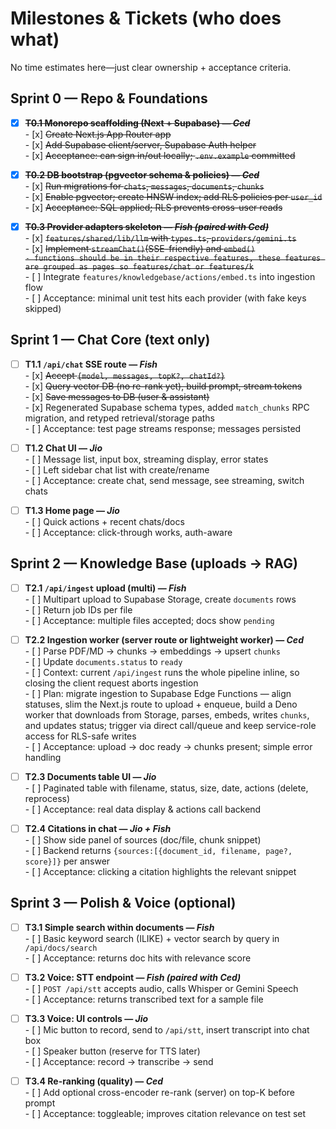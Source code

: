 # **Milestones & Tickets (who does what)**

No time estimates here—just clear ownership \+ acceptance criteria.

## **Sprint 0 — Repo & Foundations**

- [x] ~~**T0.1 Monorepo scaffolding (Next \+ Supabase) — _Ced_**~~  
       - [x] ~~Create Next.js App Router app~~  
       - [x] ~~Add Supabase client/server, Supabase Auth helper~~  
       - [x] ~~Acceptance: can sign in/out locally; `.env.example` committed~~

- [x] ~~**T0.2 DB bootstrap (pgvector schema & policies) — _Ced_**~~  
       - [x] ~~Run migrations for `chats`, `messages`, `documents`, `chunks`~~  
       - [x] ~~Enable pgvector; create HNSW index; add RLS policies per `user_id`~~  
       - [x] ~~Acceptance: SQL applied; RLS prevents cross-user reads~~

- [x] ~~**T0.3 Provider adapters skeleton — _Fish (paired with Ced)_**~~  
       - [x] ~~`features/shared/lib/llm` with `types.ts`, `providers/gemini.ts`~~  
       - [x] ~~Implement `streamChat()`(SSE-friendly) and `embed()`~~  
       ~~`- functions should be in their respective features, these features are grouped as pages so features/chat or features/k`~~  
       - [ ] Integrate `features/knowledgebase/actions/embed.ts` into ingestion flow  
       - [ ] Acceptance: minimal unit test hits each provider (with fake keys skipped)

##

## **Sprint 1 — Chat Core (text only)**

- [ ] **T1.1 `/api/chat` SSE route — _Fish_**  
       - [x] ~~Accept `{model, messages, topK?, chatId?}`~~  
       - [x] ~~Query vector DB (no re-rank yet), build prompt, stream tokens~~  
       - [x] ~~Save messages to DB (user & assistant)~~  
       - [x] Regenerated Supabase schema types, added `match_chunks` RPC migration, and retyped retrieval/storage paths  
       - [ ] Acceptance: test page streams response; messages persisted

- [ ] **T1.2 Chat UI — _Jio_**  
       - [ ] Message list, input box, streaming display, error states  
       - [ ] Left sidebar chat list with create/rename  
       - [ ] Acceptance: create chat, send message, see streaming, switch chats

- [ ] **T1.3 Home page — _Jio_**  
       - [ ] Quick actions \+ recent chats/docs  
       - [ ] Acceptance: click-through works, auth-aware

## **Sprint 2 — Knowledge Base (uploads → RAG)**

- [ ] **T2.1 `/api/ingest` upload (multi) — _Fish_**  
       - [ ] Multipart upload to Supabase Storage, create `documents` rows  
       - [ ] Return job IDs per file  
       - [ ] Acceptance: multiple files accepted; docs show `pending`

- [ ] **T2.2 Ingestion worker (server route or lightweight worker) — _Ced_**  
       - [ ] Parse PDF/MD → chunks → embeddings → upsert `chunks`  
       - [ ] Update `documents.status` to `ready`  
       - [ ] Context: current `/api/ingest` runs the whole pipeline inline, so closing the client request aborts ingestion  
       - [ ] Plan: migrate ingestion to Supabase Edge Functions — align statuses, slim the Next.js route to upload + enqueue, build a Deno worker that downloads from Storage, parses, embeds, writes `chunks`, and updates status; trigger via direct call/queue and keep service-role access for RLS-safe writes  
       - [ ] Acceptance: upload → doc ready → chunks present; simple error handling

- [ ] **T2.3 Documents table UI — _Jio_**  
       - [ ] Paginated table with filename, status, size, date, actions (delete, reprocess)  
       - [ ] Acceptance: real data display & actions call backend

- [ ] **T2.4 Citations in chat — _Jio \+ Fish_**  
       - [ ] Show side panel of sources (doc/file, chunk snippet)  
       - [ ] Backend returns `{sources:[{document_id, filename, page?, score}]}` per answer  
       - [ ] Acceptance: clicking a citation highlights the relevant snippet

## **Sprint 3 — Polish & Voice (optional)**

- [ ] **T3.1 Simple search within documents — _Fish_**  
       - [ ] Basic keyword search (ILIKE) \+ vector search by query in `/api/docs/search`  
       - [ ] Acceptance: returns doc hits with relevance score

- [ ] **T3.2 Voice: STT endpoint — _Fish (paired with Ced)_**  
       - [ ] `POST /api/stt` accepts audio, calls Whisper or Gemini Speech  
       - [ ] Acceptance: returns transcribed text for a sample file

- [ ] **T3.3 Voice: UI controls — _Jio_**  
       - [ ] Mic button to record, send to `/api/stt`, insert transcript into chat box  
       - [ ] Speaker button (reserve for TTS later)  
       - [ ] Acceptance: record → transcribe → send

- [ ] **T3.4 Re-ranking (quality) — _Ced_**  
       - [ ] Add optional cross-encoder re-rank (server) on top-K before prompt  
       - [ ] Acceptance: toggleable; improves citation relevance on test set
